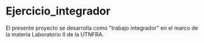 # Ejercicio_integrador

El presente proyecto se desarrolla como "trabajo integrador" en el marco de la materia Laboratorio II de la UTNFRA.
